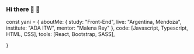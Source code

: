 ### Hi there 👋 :black_heart:




const yani = {
  aboutMe: {
                study: "Front-End",
                live: "Argentina, Mendoza",
                institute: "ADA ITW",
                mentor: "Malena Rey"
            },
  code: [Javascript, Typescript, HTML, CSS],
  tools: [React, Bootstrap, SASS],
 
}

<!--
**YBucca/YBucca** is a ✨ _special_ ✨ repository because its `README.md` (this file) appears on your GitHub profile.

Here are some ideas to get you started:

- 🔭 I’m currently working on ...
- 🌱 I’m currently learning ...
- 👯 I’m looking to collaborate on ...
- 🤔 I’m looking for help with ...
- 💬 Ask me about ...
- 📫 How to reach me: ...
- 😄 Pronouns: ...
- ⚡ Fun fact: ...
-->
